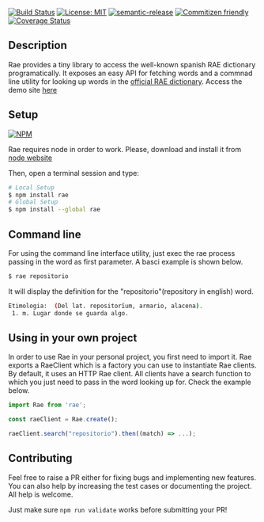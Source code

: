
[![Build Status](https://travis-ci.org/Tsur/node-rae.png)](https://travis-ci.org/Tsur/node-rae)
[![License: MIT](https://img.shields.io/badge/License-MIT-yellow.svg)](https://opensource.org/licenses/MIT)
[![semantic-release](https://img.shields.io/badge/%20%20%F0%9F%93%A6%F0%9F%9A%80-semantic--release-e10079.svg)](https://github.com/semantic-release/semantic-release)
[![Commitizen friendly](https://img.shields.io/badge/commitizen-friendly-brightgreen.svg)](http://commitizen.github.io/cz-cli/)
[![Coverage Status](https://coveralls.io/repos/github/Tsur/node-rae/badge.svg?branch=inestable)](https://coveralls.io/github/Tsur/node-rae?branch=inestable)

## Description

Rae provides a tiny library to access the well-known spanish RAE dictionary programatically. It exposes an easy API for fetching words and a commnad line utility for looking up words in the [official RAE dictionary](http://www.rae.es/). Access the demo site [here](https://tsur.github.io/node-rae)

## Setup

[![NPM](https://nodei.co/npm/rae.png)](https://nodei.co/npm/rae/)

Rae requires node in order to work. Please, download and install it from [node website](https://nodejs.org/)

Then, open a terminal session and type:

```bash
# Local Setup
$ npm install rae
# Global Setup
$ npm install --global rae
```

## Command line

For using the command line interface utility, just exec the rae process passing in the word as first parameter. A basci example is shown below.

```bash
$ rae repositorio
```

It will display the definition for the "repositorio"(repository in english) word.

```bash
Etimologia:  (Del lat. repositorĭum, armario, alacena).
 1. m. Lugar donde se guarda algo.
```

## Using in your own project

In order to use Rae in your personal project, you first need to import it. Rae exports a RaeClient which is a factory you can use to instantiate Rae clients. By default, it uses an HTTP Rae client. All clients have a search function to which you just need to pass in the word looking up for. Check the example below.

```js
import Rae from 'rae';

const raeClient = Rae.create();

raeClient.search("repositorio").then((match) => ...);
```

## Contributing

Feel free to raise a PR either for fixing bugs and implementing new features. You can also help by increasing the test cases or documenting the project. All help is welcome.

Just make sure `npm run validate` works before submitting your PR! 